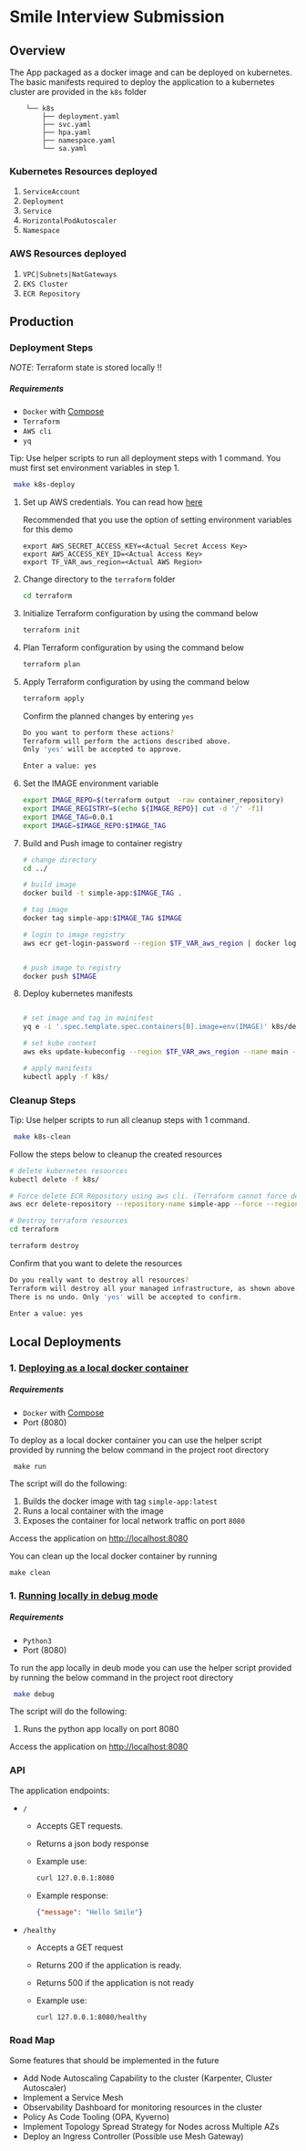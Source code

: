 # Smile Interview Submission

## Overview 

The App packaged as a docker image and can be deployed on kubernetes. The basic manifests required to deploy the application to a kubernetes cluster are provided in the `k8s` folder

```
    └── k8s   
        ├── deployment.yaml
        ├── svc.yaml
        ├── hpa.yaml
        ├── namespace.yaml
        └── sa.yaml
```
### Kubernetes Resources deployed
1. `ServiceAccount`
2. `Deployment`
3. `Service`
4. `HorizontalPodAutoscaler`
5. `Namespace`

### AWS Resources deployed
1. `VPC|Subnets|NatGateways`
2. `EKS Cluster`
3. `ECR Repository`


## Production

### Deployment Steps

*NOTE*: Terraform state is stored locally !! 

 ##### Requirements
  * `Docker` with [Compose](https://docs.docker.com/compose/)
  * `Terraform`
  * `AWS cli`
  * `yq`

Tip: Use helper scripts to run all deployment steps with 1 command. You must first set environment variables in step 1.
```sh
 make k8s-deploy
```



 1. Set up AWS credentials. You can read how [here](https://docs.aws.amazon.com/cli/latest/userguide/cli-chap-authentication.html)

    Recommended that you use the option of setting environment variables for this demo

    ```
    export AWS_SECRET_ACCESS_KEY=<Actual Secret Access Key>
    export AWS_ACCESS_KEY_ID=<Actual Access Key> 
    export TF_VAR_aws_region=<Actual AWS Region> 
    ```

 2. Change directory to the `terraform` folder

    ```sh
    cd terraform
    ```
 
 3. Initialize Terraform configuration by using the command below
 
    ```sh
    terraform init 
    ```

 4. Plan Terraform configuration by using the command below
 
    ```sh
    terraform plan
    ```

 5. Apply Terraform configuration by using the command below
 
    ```sh
    terraform apply 
    ```

    Confirm the planned changes by entering `yes`

    ```sh
    Do you want to perform these actions?
    Terraform will perform the actions described above.
    Only 'yes' will be accepted to approve.

    Enter a value: yes
    ```
  
 6. Set the IMAGE environment variable 
    ```sh
    export IMAGE_REPO=$(terraform output  -raw container_repository)
    export IMAGE_REGISTRY=$(echo ${IMAGE_REPO}| cut -d '/' -f1)
    export IMAGE_TAG=0.0.1
    export IMAGE=$IMAGE_REPO:$IMAGE_TAG
    ```

 7. Build and Push image to container registry
  
    ```sh
    # change directory
    cd ../

    # build image
    docker build -t simple-app:$IMAGE_TAG .

    # tag image
    docker tag simple-app:$IMAGE_TAG $IMAGE

    # login to image registry 
    aws ecr get-login-password --region $TF_VAR_aws_region | docker login --username AWS --password-stdin $IMAGE_REGISTRY


    # push image to registry
    docker push $IMAGE
    
    ```

 8. Deploy kubernetes manifests
    ```sh

    # set image and tag in mainifest
    yq e -i '.spec.template.spec.containers[0].image=env(IMAGE)' k8s/deployment.yaml

    # set kube context
    aws eks update-kubeconfig --region $TF_VAR_aws_region --name main --alias main 

    # apply manifests
    kubectl apply -f k8s/      
    
    ```


### Cleanup Steps

Tip: Use helper scripts to run all cleanup steps with 1 command.
```sh
 make k8s-clean
```


  Follow the steps below to cleanup the created resources

  ```sh
  # delete kubernetes resources
  kubectl delete -f k8s/ 
  
  # Force delete ECR Repository using aws cli. (Terraform cannot force delete because the repository is not empty)
  aws ecr delete-repository --repository-name simple-app --force --region $TF_VAR_aws_region

  # Destroy terraform resources
  cd terraform

  terraform destroy
  ```

  Confirm that you want to delete the resources
  
  ```sh
  Do you really want to destroy all resources?
  Terraform will destroy all your managed infrastructure, as shown above.
  There is no undo. Only 'yes' will be accepted to confirm.

  Enter a value: yes
  ```
    
## Local Deployments
###  1. <u> Deploying as a local docker container </u>

 ##### Requirements
* `Docker` with [Compose](https://docs.docker.com/compose/)
*  Port (8080)


To deploy as a local docker container you can use the helper script provided by running the below command in the project root directory

```
 make run
 ```

The script will do the following: 

1. Builds the docker image with tag `simple-app:latest`
2. Runs a local container with the image
3. Exposes the container for local network traffic on port `8080`


Access the application on [http://localhost:8080](http://localhost:8080)

You can clean up the local docker container by running 

```
make clean
```

###  1. <u> Running locally in debug mode </u>

 ##### Requirements
* `Python3`
*  Port (8080)


To run the app locally in deub mode you can use the helper script provided by running the below command in the project root directory

```sh
 make debug
 ```

The script will do the following: 

1. Runs the python app locally on port 8080

Access the application on [http://localhost:8080](http://localhost:8080)


### API

The application endpoints:

* `/`
  * Accepts GET requests.
  * Returns a json body response
  * Example use:

    ```bash
    curl 127.0.0.1:8080
    ```
  * Example response:

    ```json
    {"message": "Hello Smile"}
    ```


    
* `/healthy`
  * Accepts a GET request
  * Returns 200 if the application is ready.
  * Returns 500 if the application is not ready
  * Example use:

    ```bash
    curl 127.0.0.1:8080/healthy
    ```

    
### Road Map
 Some features that should be implemented in the future
  
 - Add Node Autoscaling Capability to the cluster (Karpenter, Cluster Autoscaler)
 - Implement a Service Mesh
 - Observability Dashboard for monitoring resources in the cluster
 - Policy As Code Tooling (OPA, Kyverno)
 - Implement Topology Spread Strategy for Nodes across Multiple AZs
 - Deploy an Ingress Controller (Possible use Mesh Gateway)